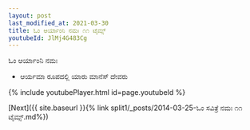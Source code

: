 ```yaml
---
layout: post
last_modified_at: 2021-03-30
title: ಓಂ ಆರ್ಯಾಂನಿ ನಮಃ ೧೧ ಟೈಮ್ಸ್
youtubeId: JlMj4G483Cg
---
```

 
 
 ಓಂ ಆರ್ಯಾಂನಿ ನಮಃ  
 
 -  ಆರ್ಯಮಾ ರೂಪದಲ್ಲಿ ಯಾರು ಮಾನೆಸ್ ದೇವರು 
 
  
 
  
 
 
 
 
 
 


{% include youtubePlayer.html id=page.youtubeId %}
 
[Next]({{ site.baseurl }}{% link  split1/_posts/2014-03-25-ಓಂ ಸವಿತ್ರೆ ನಮಃ ೧೧ ಟೈಮ್ಸ್.md%})
 
